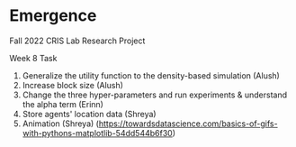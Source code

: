 # Emergence
Fall 2022 CRIS Lab Research Project

Week 8 Task
1. Generalize the utility function to the density-based simulation (Alush)
2. Increase block size (Alush)
3. Change the three hyper-parameters and run experiments & understand the alpha term (Erinn)
4. Store agents' location data (Shreya)
5. Animation (Shreya) (https://towardsdatascience.com/basics-of-gifs-with-pythons-matplotlib-54dd544b6f30)
